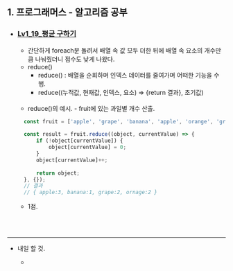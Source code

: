 <h2>1. 프로그래머스 - 알고리즘 공부</h2>

- <h3><a href="https://github.com/EunJaePark/algorithm/blob/master/Lv1_19_%ED%8F%89%EA%B7%A0%20%EA%B5%AC%ED%95%98%EA%B8%B0.html">Lv1_19_평균 구하기</a></h3>
  
  - 간단하게 foreach문 돌려서 배열 속 값 모두 더한 뒤에 배열 속 요소의 개수만큼 나눠줬더니 점수도 낮게 나왔다.
  - reduce()
    - reduce() : 배열을 순회하며 인덱스 데이터를 줄여가며 어떠한 기능을 수행.
    - reduce((누적값, 현재값, 인덱스, 요소) => {return 결과}, 초기값)
  <br/>
  
    - reduce()의 예시. - fruit에 있는 과일별 개수 산출.
  ```javascript
    const fruit = ['apple', 'grape', 'banana', 'apple', 'orange', 'grape', 'apple', 'orange'];
 
    const result = fruit.reduce((object, currentValue) => {
        if (!object[currentValue]) {
            object[currentValue] = 0;
        }
        object[currentValue]++;
        
        return object;
    }, {});
    // 결과
    // { apple:3, banana:1, grape:2, ornage:2 }
    ```
  - 1점. 

<br/>




<br/>

     
<hr/>

- 내일 할 것.

  - 

